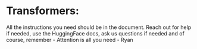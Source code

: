 # Transformers:

All the instructions you need should be in the document. Reach out for help if needed, use the HuggingFace docs, ask us questions if needed and of course, remember - Attention is all you need - Ryan